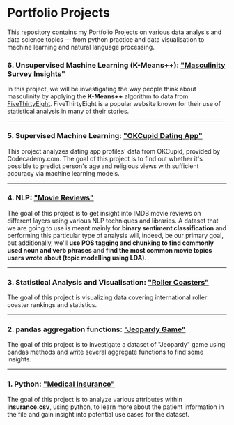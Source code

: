 # Portfolio Projects

This repository contains my Portfolio Projects on various data analysis and data science topics — from python practice and data visualisation to machine learning and natural language processing.


### 6. Unsupervised Machine Learning (K-Means++): ["Masculinity Survey Insights"](./ml/unsupervised_learning/clustering_masculinity_survey.ipynb)

In this project, we will be investigating the way people think about masculinity by applying the **K-Means++** algorithm to data from  <a href="https://fivethirtyeight.com/" target = "_blank">FiveThirtyEight</a>. FiveThirtyEight is a popular website known for their use of statistical analysis in many of their stories.

-----------------------

### 5. Supervised Machine Learning: ["OKCupid Dating App"](./ml/supervised_learning/dating_app_profiles_analysis.ipynb)

This project analyzes dating app profiles' data from OKCupid, provided by Codecademy.com. The goal of this project is to find out whether it's possible to predict person's age and religious views with sufficient accuracy via machine learning models.

-----------------------

### 4. NLP: ["Movie Reviews"](./nlp/nlp_portfolio_project.ipynb)

The goal of this project is to get insight into IMDB movie reviews on different layers using various NLP techniques and libraries. A dataset that we are going to use is meant mainly for **binary sentiment classification** and performing this particular type of analysis will, indeed, be our primary goal, but additionally, we'll **use POS tagging and chunking to find commonly used noun and verb phrases** and **find the most common movie topics users wrote about (topic modelling using LDA)**. 

-----------------------

### 3. Statistical Analysis and Visualisation: ["Roller Coasters"](./analysis_and_visualisation/roller_coasters/roller_coaster.ipynb)
The goal of this project is visualizing data covering international roller coaster rankings and statistics.

-----------------------

### 2. pandas aggregation functions: ["Jeopardy Game"](./analysis_and_visualisation/jeopardy_game/jeopardy_project.ipynb)

The goal of this project is to investigate a dataset of "Jeopardy" game using pandas methods and write several aggregate functions to find some insights. 

-----------------------

### 1. Python: ["Medical Insurance"](./python_practice/medical_insurance.ipynb)

The goal of this project is to analyze various attributes within **insurance.csv**, using python, to learn more about the patient information in the file and gain insight into potential use cases for the dataset.   